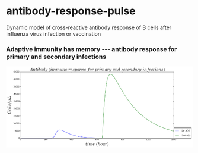 # antibody-response-pulse
Dynamic model of cross-reactive antibody response of B cells after influenza virus infection or vaccination
### Adaptive immunity has memory --- antibody response for primary and secondary infections
![alt tag](https://github.com/blab/antibody-response-pulse/blob/master/bcell-array/figure/antibody-response-1st-2nd.png)
